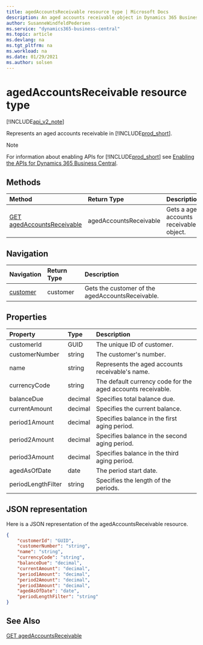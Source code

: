 ```yaml
---
title: agedAccountsReceivable resource type | Microsoft Docs
description: An aged accounts receivable object in Dynamics 365 Business Central.
author: SusanneWindfeldPedersen
ms.service: "dynamics365-business-central"
ms.topic: article
ms.devlang: na
ms.tgt_pltfrm: na
ms.workload: na
ms.date: 01/29/2021
ms.author: solsen
---
```


# agedAccountsReceivable resource type

[!INCLUDE[api_v2_note](../../../includes/api_v2_note.md)]

<!-- START>DO_NOT_EDIT -->
<!-- IMPORTANT:Do not edit any of the content between here and the END>DO_NOT_EDIT. -->
Represents an aged accounts receivable in [!INCLUDE[prod_short](../../../includes/prod_short.md)].

> [!NOTE]
> For information about enabling APIs for [!INCLUDE[prod_short](../../../includes/prod_short.md)] see [Enabling the APIs for Dynamics 365 Business Central](../enabling-apis-for-dynamics-nav.md).

## Methods

| Method | Return Type|Description |
|:--------------------|:-----------|:-------------------------|
|[GET agedAccountsReceivable](../api/dynamics_agedaccountsreceivable_get.md)|agedAccountsReceivable|Gets a aged accounts receivable object.|


## Navigation

| Navigation |Return Type| Description |
|:----------|:----------|:-----------------|
|[customer](dynamics_customer.md)|customer |Gets the customer of the agedAccountsReceivable.|

## Properties

| Property           | Type   |Description     |
|:-------------------|:-------|:---------------|
|customerId|GUID|The unique ID of customer.  |
|customerNumber|string|The customer's number.|
|name|string|Represents the aged accounts receivable's name.|
|currencyCode|string|The default currency code for the aged accounts receivable.|
|balanceDue|decimal|Specifies total balance due.|
|currentAmount|decimal|Specifies the current balance.|
|period1Amount|decimal|Specifies balance in the first aging period.|
|period2Amount|decimal|Specifies balance in the second aging period.|
|period3Amount|decimal|Specifies balance in the third aging period.|
|agedAsOfDate|date|The period start date.|
|periodLengthFilter|string|Specifies the length of the periods.|

## JSON representation

Here is a JSON representation of the agedAccountsReceivable resource.


```json
{
    "customerId": "GUID",
    "customerNumber": "string",
    "name": "string",
    "currencyCode": "string",
    "balanceDue": "decimal",
    "currentAmount": "decimal",
    "period1Amount": "decimal",
    "period2Amount": "decimal",
    "period3Amount": "decimal",
    "agedAsOfDate": "date",
    "periodLengthFilter": "string"
}
```
<!-- IMPORTANT: END>DO_NOT_EDIT -->



## See Also
[GET agedAccountsReceivable](../api/dynamics_agedAccountsReceivable_Get.md)
